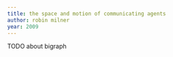 ```yaml
---
title: the space and motion of communicating agents
author: robin milner
year: 2009
---
```


TODO about bigraph
